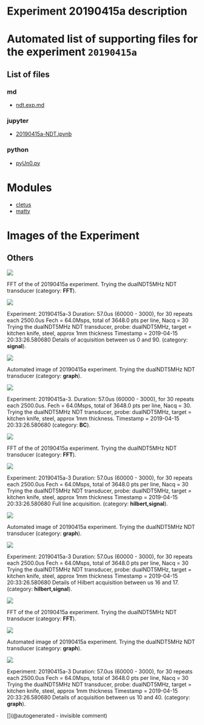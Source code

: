 # Experiment 20190415a description





# Automated list of supporting files for the __experiment `20190415a`__

## List of files

### md

* [ndt.exp.md](/matty/20190415a/ndt.exp.md)


### jupyter

* [20190415a-NDT.ipynb](/matty/20190415a/20190415a-NDT.ipynb)


### python

* [pyUn0.py](/matty/20190415a/pyUn0.py)





# Modules

* [cletus](/retired/cletus/)
* [matty](/matty/)




# Images of the Experiment

## Others

![](/matty/20190415a/images/20190415a-3-fft.jpg)

FFT of the of 20190415a experiment. Trying the dualNDT5MHz NDT transducer (category: __FFT__).

![](/matty/20190415a/images/details_0-90_20190415a-3.jpg)

Experiment: 20190415a-3
Duration: 57.0us (60000 - 3000), for 30 repeats each 2500.0us
Fech = 64.0Msps, total of 3648.0 pts per line, Nacq = 30
Trying the dualNDT5MHz NDT transducer, probe: dualNDT5MHz, target = kitchen knife, steel, approx 1mm thickness
Timestamp = 2019-04-15 20:33:26.580680
Details of acquisition between us 0 and 90. (category: __signal__).

![](/matty/20190415a/images/20190415a-1.jpg)

Automated image of 20190415a experiment. Trying the dualNDT5MHz NDT transducer (category: __graph__).

![](/matty/20190415a/images/2DArray_20190415a-3.jpg)

Experiment: 20190415a-3. Duration: 57.0us (60000 - 3000), for 30 repeats each 2500.0us. Fech = 64.0Msps, total of 3648.0 pts per line, Nacq = 30. Trying the dualNDT5MHz NDT transducer, probe: dualNDT5MHz, target = kitchen knife, steel, approx 1mm thickness. Timestamp = 2019-04-15 20:33:26.580680 (category: __BC__).

![](/matty/20190415a/images/20190415a-1-fft.jpg)

FFT of the of 20190415a experiment. Trying the dualNDT5MHz NDT transducer (category: __FFT__).

![](/matty/20190415a/images/Full_details_alllines_avg_16-17_20190415a-3.jpg)

Experiment: 20190415a-3
Duration: 57.0us (60000 - 3000), for 30 repeats each 2500.0us
Fech = 64.0Msps, total of 3648.0 pts per line, Nacq = 30
Trying the dualNDT5MHz NDT transducer, probe: dualNDT5MHz, target = kitchen knife, steel, approx 1mm thickness
Timestamp = 2019-04-15 20:33:26.580680
Full line acquisition. (category: __hilbert,signal__).

![](/matty/20190415a/images/20190415a-3.jpg)

Automated image of 20190415a experiment. Trying the dualNDT5MHz NDT transducer (category: __graph__).

![](/matty/20190415a/images/details_alllines_avg_16-17_20190415a-3.jpg)

Experiment: 20190415a-3
Duration: 57.0us (60000 - 3000), for 30 repeats each 2500.0us
Fech = 64.0Msps, total of 3648.0 pts per line, Nacq = 30
Trying the dualNDT5MHz NDT transducer, probe: dualNDT5MHz, target = kitchen knife, steel, approx 1mm thickness
Timestamp = 2019-04-15 20:33:26.580680
Details of Hilbert acquisition between us 16 and 17. (category: __hilbert,signal__).

![](/matty/20190415a/images/20190415a-2-fft.jpg)

FFT of the of 20190415a experiment. Trying the dualNDT5MHz NDT transducer (category: __FFT__).

![](/matty/20190415a/images/20190415a-2.jpg)

Automated image of 20190415a experiment. Trying the dualNDT5MHz NDT transducer (category: __graph__).

![](/matty/20190415a/images/details_10-40_20190415a-3.jpg)

Experiment: 20190415a-3
Duration: 57.0us (60000 - 3000), for 30 repeats each 2500.0us
Fech = 64.0Msps, total of 3648.0 pts per line, Nacq = 30
Trying the dualNDT5MHz NDT transducer, probe: dualNDT5MHz, target = kitchen knife, steel, approx 1mm thickness
Timestamp = 2019-04-15 20:33:26.580680
Details of acquisition between us 10 and 40. (category: __graph__).










[](@autogenerated - invisible comment)